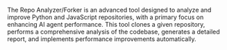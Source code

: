 The Repo Analyzer/Forker is an advanced tool designed to analyze and improve Python and JavaScript repositories, with a primary focus on enhancing AI agent performance. This tool clones a given repository, performs a comprehensive analysis of the codebase, generates a detailed report, and implements performance improvements automatically.
